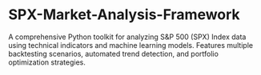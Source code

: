 # SPX-Market-Analysis-Framework
A comprehensive Python toolkit for analyzing S&amp;P 500 (SPX) Index data using technical indicators and machine learning models. Features multiple backtesting scenarios, automated trend detection, and portfolio optimization strategies.
